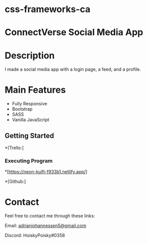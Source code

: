 # css-frameworks-ca

# ConnectVerse Social Media App

# Description

I made a social media app with a login page, a feed, and a profile.

# Main Features

- Fully Responsive
- Bootstrap
- SASS
- Vanilla JavaScript

## Getting Started

\*[Trello:]

### Executing Program

\*[https://neon-kulfi-f933b1.netlify.app/]

\*[Github:]

# Contact

Feel free to contact me through these links:

Email: adrianjohannessen5@gmail.com

Discord: HoiskyPoisky#0358
